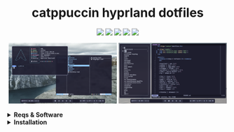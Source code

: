 <h1 align="center">catppuccin hyprland dotfiles</h1>

<p align="center">
  <a href="https://github.com/floaaat/dotfiles.git"><img src="https://img.shields.io/endpoint?url=https://ghloc.vercel.app/api/floaaat/dotfiles/badge&style=for-the-badge&colorA=313244&colorB=b4befe"></a>
  <a href="https://github.com/floaaat/dotfiles.git"><img src="https://img.shields.io/github/languages/code-size/floaaat/dotfiles?style=for-the-badge&colorA=313244&colorB=cba6f7"></a>
  <a href="https://github.com/floaaat/dotfiles.git"><img src="https://img.shields.io/github/languages/top/floaaat/dotfiles?style=for-the-badge&colorA=313244&colorB=f5c2e7"></a>
  <a href="https://github.com/floaaat/dotfiles.git"><img src="https://img.shields.io/github/license/floaaat/dotfiles?style=for-the-badge&colorA=313244&colorB=f9e2af"></a>
  <a href="https://github.com/floaaat/dotfiles.git"><img src="https://img.shields.io/github/stars/floaaat/dotfiles?style=for-the-badge&colorA=313244&colorB=a6e3a1"></a>
</p>

<p align="middle">
  <img src="assets/1.png" width="49%"/>
  <img src="assets/2.png" width="49%"/>
</p>

<details>
  <summary><b>Reqs & Software</b></summary>
  <br>

  *WM* -- **hyprland**
  *bar* -- **waybar**
  *launcher* -- **fuzzel**
  *term* -- **foot**
  *shell* -- **fish**
  *prompt* -- **starship**

</details>

<details>
  <summary><b>Installation</b></summary>
  <br>

  Installing software
  ```sh
  sudo pacman -Sy hyprland waybar fuzzel swww cliphist grim slurp ly \
  foot fish starship yazi helix bottom fastfetch less eza fzf \
  ttf-firacode-nerd archlinux-wallpaper

  sudo yay -Sy catppuccin-gtk-theme-mocha bibata-cursor-theme
  ```
  Copying config files
  ```sh
  git clone https://github.com/floaaat/dotfiles.git ~/floaaat-dotfiles/

  mkdir -p ~/.config/
  cp -r ~/floaaat-dotfiles/.config/* ~/.config/
  ```
  Changing shell to fish
  ```sh
  sudo chsh -s /usr/bin/fish
  ```
  Enabling ly.service
  ```sh
  sudo systemctl enable ly.service
  ```
</details>
